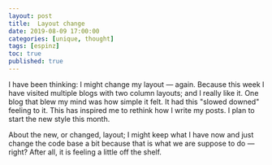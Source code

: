 ```yaml
---
layout: post
title:  Layout change
date: 2019-08-09 17:00:00
categories: [unique, thought]
tags: [espinz]
toc: true
published: true
---
```


I have been thinking: I might change my layout — again. Because this week I have visited multiple blogs with two column layouts; and I really like it. One blog that blew my mind was how simple it felt. It had this "slowed downed" feeling to it. This has inspired me to rethink how I write my posts. I plan to start the new style this month.

<!--more-->

About the new, or changed, layout; I might keep what I have now and just change the code base a bit because that is what we are suppose to do — right? After all, it is feeling a little off the shelf.

